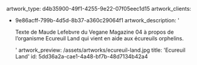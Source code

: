 artwork_type: d4b35900-49f1-4255-9e22-07f05eec1d15
artwork_clients:
  - 9e86acff-799b-4d5d-8b37-a360c29064f1
artwork_description: '<p>Texte de Maude Lefebvre du Vegane Magazine 04 à propos de l’organisme Ecureuil Land qui vient en aide aux écureuils orphelins.</p>'
artwork_preview: /assets/artworks/ecureuil-land.jpg
title: 'Ecureuil Land'
id: 5dd36a2a-cae1-4a48-bf7b-48d7134b42a4
